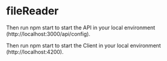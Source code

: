 # fileReader

Then run npm start to start the API in your local environment (http://localhost:3000/api/config).

Then run npm start to start the Client in your local environment (http://localhost:4200).
